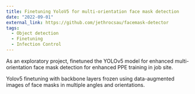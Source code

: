 ```yaml
---
title: Finetuning YoloV5 for multi-orientation face mask detection
date: "2022-09-01"
external_link: https://github.com/jethrocsau/facemask-detector
tags:
  - Object detection
  - Finetuning
  - Infection Control
---
```


As an exploratory project, finetuned the YOLOv5 model for enhanced multi-orientation face mask detection for enhanced PPE training in job site. 

Yolov5 finetuning with backbone layers frozen using data-augmented images of face masks in multiple angles and orientations.

<!--more-->
